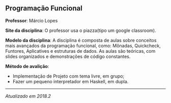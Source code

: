 ## Programação Funcional

**Professor**: Márcio Lopes

**Site da disciplina**: O professor usa o piazza(tipo um google classroom).

**Modelo da disciplina**: 
	A disciplina é composta de aulas sobre conceitos mais avançados da programação funcional, como: Mônadas, Quickcheck, Funtores, Aplicatives e estruturas de dados. As aulas são teóricas, com slides organizados e demonstrações de código constantes.

**Método de avalição**:
- Implementação de Projeto com tema livre, em grupo;
- Fazer um pequeno interpretador em Haskell, em dupla.


---------------------------------------
*Atualizado em 2018.2*